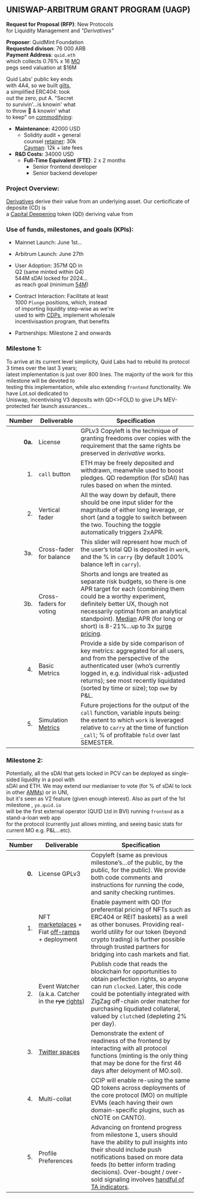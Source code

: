 ## UNISWAP-ARBITRUM GRANT PROGRAM (UAGP)

**Request for Proposal (RFP)**: New Protocols   
for Liquidity Management and *"Derivatives"*


**Proposer**: QuidMint Foundation  
**Requested divison**: 76 000 ARB  
**Payment Address**: `quid.eth`  
which collects 0.76% x 16 [MO](https://github.com/QuidLabs/iMO/blob/main/contracts/MO.sol#L45)  
pegs seed valuation at $16M  

 
Quid Labs' public key ends  
with 4A4, so we built [gilts](https://www.youtube.com/clip/UgkxUlE5S5Ogc0ipmxJ2eFR_KNourTd28q1i),   
a simplified ERC404: took  
out the zero, put A. "Secret  
to  survivin'...is knowin' what  
to throw 🏀 & knowin' what    
to keep" on [commodifying](https://twitter.com/QuidMint/status/1788041764282020033):

  - **Maintenance:** 42000 USD
    - Solidity audit + general  
    counsel [retainer](https://twitter.com/lex_node/status/1760701615424630848): 30k  
    [Cayman](https://arbiscan.io/tx/0x5e4b70fad2039257bfe742d42a0fe085525351b99f1f979c424ddf93a60c882a): 12k + late fees
  - **R&D Costs:** 34000 USD
    - **Full-Time Equivalent (FTE)**: 2 x 2 months
      - Senior frontend developer
      - Senior backend developer 


### Project Overview:

[Derivatives](https://twitter.com/lex_node/status/1740509787690086847) derive their value from an underlying asset. Our certicificate of deposite (CD) is  
a [Capital Deepening](https://www.wallstreetmojo.com/capital-deepening/) token (QD) deriving value from 


### Use of funds, milestones, and goals (KPIs):

- Mainnet Launch: June 1st...  
- Arbitrum Launch: June 27th
- User Adoption: 357M QD in    
 Q2
(same minted within Q4)  
  544M sDAI locked for 2024...  
as reach goal (minimum [54M](https://twitter.com/WethWood/status/1786389167292772697))
  
- Contract Interaction: Facilitate at least  
  1000 `Plunge` positions, which, instead  
  of importing liquidity step-wise as we're     
  used to with [CDPs](https://twitter.com/zellic_io/status/1688666477552193536), implement wholesale  
  incentivisastion program, that benefits 
- Partnerships: Milestone 2 and onwards




### Milestone 1:

To arrive at its current level simplicity, Quid Labs had to rebuild its protocol 3 times over the last 3 years;  
latest implementation is just over 800 lines. The majority of the work for this milestone will be devoted to  
 testing this implementation, while also extending  `frontend` functionality. We have Lot.sol dedicated to  
  Uniswap, incentivising V3 deposits with QD<>FOLD to give LPs MEV-protected fair launch assurances...  


| Number | Deliverable | Specification |
| -----: | ----------- | ------------- |
| **0a.** | License | GPLv3 Copyleft is the technique of granting freedoms over copies  with  the requirement that the same rights be preserved in *derivative* works. |
| 1. | `call` button | ETH may be freely deposited and withdrawn, meanwhile used to boost pledges. QD redemption (for sDAI) has rules based on when the minted.  |
| 2. | Vertical fader | All the way down by default, there should be one input slider for the magnitude of either long leverage, or short (and a toggle to switch between the two. Touching the toggle automatically triggers 2xAPR.|
| 3a. | Cross-fader for balance | This slider will represent how much of the user’s total QD is deposited in `work`, and the % in `carry` (by default 100% balance left in `carry`). |
| 3b. | Cross-faders for voting | Shorts and longs are treated as separate risk budgets, so there is one APR target for each (combining them could be a worthy experiment, definitely better UX, though not necessarily optimal from an analytical standpoint). [Median](https://github.com/QuidLabs/iMO/blob/main/contracts/MO.sol#L35) APR (for long or short) is 8-21%...up to 3x [surge pricing](https://twitter.com/hexonaut/status/1746617244002517144). |
| 4. | Basic Metrics |  Provide a side by side comparison of key metrics: aggregated for all users, and from the perspective of the authenticated user (who’s currently logged in, e.g. individual risk-adjusted returns); see most recently liquidated (sorted by time or size); top `owe` by P&L. |
| 5. | Simulation [Metrics](https://orus.info/) | Future projections for the output of the `call` function, variable inputs being: the extent to which `work` is leveraged relative to `carry` at the time of function `_call`; % of  profitable `fold` over last SEMESTER.  |

### Milestone 2:
  
Potentially, all the sDAI that gets locked in PCV can be deployed as single-sided liquidity in a pool with  
 sDAI and ETH. We may extend our medianiser to vote (for % of sDAI to lock in other [AMMs](https://twitter.com/futurenomics/status/1766187064444309984)) or in UNI,  
but it's seen as V2 feature (given enough interest).  Also as part of the 1st milestone , `yo.quid.io`  
 will be the first external operator (QU!D Ltd in BVI) running `frontend` as a stand-a-loan web app  
for the protocol (currently just allows minting,
and seeing basic stats for current MO e.g. P&L...etc).  

| Number | Deliverable | Specification |
| -----: | ----------- | ------------- |
| **0.** | License GPLv3 | Copyleft (same as previous milestone’s…of the public, by the public, for the public). We provide both code comments and instructions for running the code, and sanity checking runtimes. |
| 1. | NFT [marketplaces](http://polyone.io) + Fiat [off-ramps](https://www.flashy.cash/) + deployment | Enable payment with QD (for preferential pricing of NFTs such as ERC404 or REIT baskets) as a well as other bonuses. Providing real-world utility for our token (beyond crypto trading) is further possible through trusted partners for bridging into cash markets and fiat. |
| 2. | Event Watcher (a.k.a. Catcher in the ~~rye~~ [rights](https://en.wikipedia.org/wiki/Perfection_(law))) | Publish code that reads the blockchain for opportunities to obtain perfection rights, so anyone can run `clocked`. Later, this code could be potentially integrated with ZigZag off-chain order matcher for purchasing liqudiated collateral, valued by `clutch`ed (depleting 2% per day). |
| 3. | [Twitter spaces](https://t.ly/B7pin) | Demonstrate the extent of readiness of the frontend by interacting with all protocol functions (minting is the only thing that may be done for the first 46 days after deloyment of MO.sol). |
| 4. | Multi-collat | CCIP will enable re-using the same QD tokens across deployments of the core protocol (MO) on multiple EVMs (each having their own domain-specific plugins, such as cNOTE on CANTO). |
| 5. |  Profile Preferences | Advancing on frontend progress from milestone 1, users should have the ability to pull insights into their  should include push notifications based on more data feeds (to better inform trading decisions). Over-bought / over-sold signaling involves [handful of TA indicators](https://github.com/QuidLabs/bnbot/blob/main/Bot.py#L366). |

